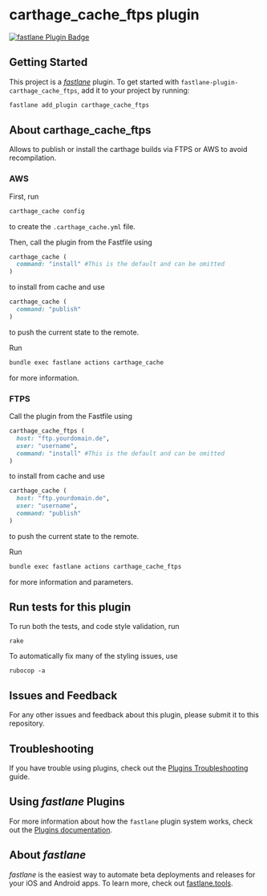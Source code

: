 # carthage_cache_ftps plugin

[![fastlane Plugin Badge](https://rawcdn.githack.com/fastlane/fastlane/master/fastlane/assets/plugin-badge.svg)](https://rubygems.org/gems/fastlane-plugin-carthage_cache_ftps)

## Getting Started

This project is a [_fastlane_](https://github.com/fastlane/fastlane) plugin. To get started with `fastlane-plugin-carthage_cache_ftps`, add it to your project by running:

```bash
fastlane add_plugin carthage_cache_ftps
```

## About carthage_cache_ftps

Allows to publish or install the carthage builds via FTPS or AWS to avoid recompilation.


### AWS

First, run

```bash
carthage_cache config
```

to create the `.carthage_cache.yml` file.

Then, call the plugin from the Fastfile using

```ruby
carthage_cache (
  command: "install" #This is the default and can be omitted
)
```

to install from cache and use

```ruby
carthage_cache (
  command: "publish"
)
```

to push the current state to the remote.

Run

```bash
bundle exec fastlane actions carthage_cache
```

for more information.

### FTPS

Call the plugin from the Fastfile using

```ruby
carthage_cache_ftps (
  host: "ftp.yourdomain.de",
  user: "username",
  command: "install" #This is the default and can be omitted
)
```

to install from cache and use

```ruby
carthage_cache (
  host: "ftp.yourdomain.de",
  user: "username",
  command: "publish"
)
```

to push the current state to the remote.

Run

```bash
bundle exec fastlane actions carthage_cache_ftps
```

for more information and parameters.

## Run tests for this plugin

To run both the tests, and code style validation, run

```
rake
```

To automatically fix many of the styling issues, use
```
rubocop -a
```

## Issues and Feedback

For any other issues and feedback about this plugin, please submit it to this repository.

## Troubleshooting

If you have trouble using plugins, check out the [Plugins Troubleshooting](https://docs.fastlane.tools/plugins/plugins-troubleshooting/) guide.

## Using _fastlane_ Plugins

For more information about how the `fastlane` plugin system works, check out the [Plugins documentation](https://docs.fastlane.tools/plugins/create-plugin/).

## About _fastlane_

_fastlane_ is the easiest way to automate beta deployments and releases for your iOS and Android apps. To learn more, check out [fastlane.tools](https://fastlane.tools).
